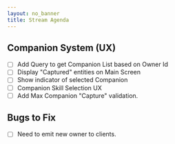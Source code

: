 ```yaml
---
layout: no_banner
title: Stream Agenda
---
```


## Companion System (UX)

-   [ ] Add Query to get Companion List based on Owner Id
-   [ ] Display "Captured" entities on Main Screen
-   [ ] Show indicator of selected Companion
-   [ ] Companion Skill Selection UX
-   [ ] Add Max Companion "Capture" validation.

## Bugs to Fix

-   [ ] Need to emit new owner to clients.

